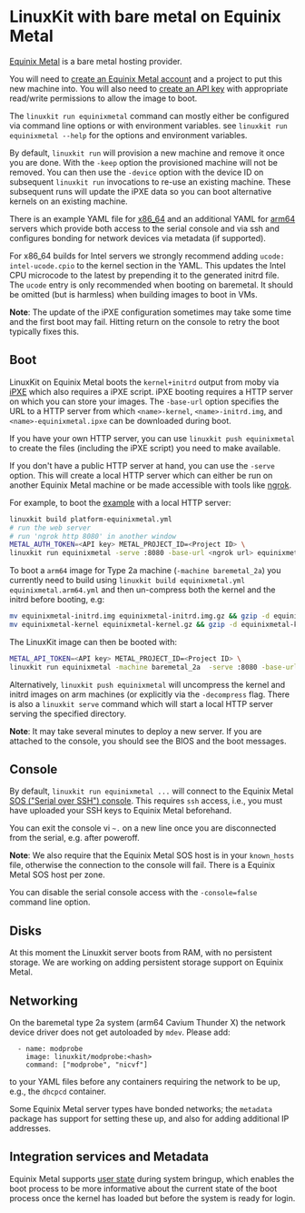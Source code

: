 # LinuxKit with bare metal on Equinix Metal

[Equinix Metal](http://deploy.equinix.com) is a bare metal hosting provider.

You will need to [create an Equinix Metal account] and a project to
put this new machine into. You will also need to [create an API key]
with appropriate read/write permissions to allow the image to boot.

[create an Equinix Metal account]:https://console.equinix.com/sign-up
[create an API key]:https://deploy.equinix.com/developers/docs/metal/identity-access-management/api-keys/

The `linuxkit run equinixmetal` command can mostly either be configured via
command line options or with environment variables. see `linuxkit run
equinixmetal --help` for the options and environment variables.

By default, `linuxkit run` will provision a new machine and remove it
once you are done. With the `-keep` option the provisioned machine
will not be removed. You can then use the `-device` option with the
device ID on subsequent `linuxkit run` invocations to re-use an
existing machine. These subsequent runs will update the iPXE data so
you can boot alternative kernels on an existing machine.

There is an example YAML file for [x86_64](../examples/equinixmetal.yml) and
an additional YAML for [arm64](../examples/equinixmetal.arm64.yml) servers
which provide both access to the serial console and via ssh and
configures bonding for network devices via metadata (if supported).

For x86_64 builds for Intel servers we strongly recommend adding
`ucode: intel-ucode.cpio` to the kernel section in the YAML. This
updates the Intel CPU microcode to the latest by prepending it to the
generated initrd file. The `ucode` entry is only recommended when
booting on baremetal. It should be omitted (but is harmless) when
building images to boot in VMs.

**Note**: The update of the iPXE configuration sometimes may take some
time and the first boot may fail. Hitting return on the console to
retry the boot typically fixes this.

## Boot

LinuxKit on Equinix Metal boots the `kernel+initrd` output from moby via
[iPXE](https://deploy.equinix.com/developers/docs/metal/operating-systems/custom-ipxe/)
which also requires a iPXE script. iPXE booting requires a HTTP server
on which you can store your images. The `-base-url` option specifies
the URL to a HTTP server from which `<name>-kernel`,
`<name>-initrd.img`, and `<name>-equinixmetal.ipxe` can be downloaded during
boot.

If you have your own HTTP server, you can use `linuxkit push equinixmetal`
to create the files (including the iPXE script) you need to make
available.

If you don't have a public HTTP server at hand, you can use the
`-serve` option. This will create a local HTTP server which can either
be run on another Equinix Metal machine or be made accessible with tools
like [ngrok](https://ngrok.com/).

For example, to boot the [example](../examples/platform-equinixmetal.yml)
with a local HTTP server:

```sh
linuxkit build platform-equinixmetal.yml
# run the web server
# run 'ngrok http 8080' in another window
METAL_AUTH_TOKEN=<API key> METAL_PROJECT_ID=<Project ID> \
linuxkit run equinixmetal -serve :8080 -base-url <ngrok url> equinixmetal
```

To boot a `arm64` image for Type 2a machine (`-machine baremetal_2a`)
you currently need to build using `linuxkit build equinixmetal.yml
equinixmetal.arm64.yml` and then un-compress both the kernel and the initrd
before booting, e.g:

```sh
mv equinixmetal-initrd.img equinixmetal-initrd.img.gz && gzip -d equinixmetal-initrd.img.gz
mv equinixmetal-kernel equinixmetal-kernel.gz && gzip -d equinixmetal-kernel.gz
```

The LinuxKit image can then be booted with:

```sh
METAL_API_TOKEN=<API key> METAL_PROJECT_ID=<Project ID> \
linuxkit run equinixmetal -machine baremetal_2a  -serve :8080 -base-url -base-url <ngrok url> equinixmetal
```

Alternatively, `linuxkit push equinixmetal` will uncompress the kernel and
initrd images on arm machines (or explicitly via the `-decompress`
flag. There is also a `linuxkit serve` command which will start a
local HTTP server serving the specified directory.

**Note**: It may take several minutes to deploy a new server. If you
are attached to the console, you should see the BIOS and the boot
messages.


## Console

By default, `linuxkit run equinixmetal ...` will connect to the
Equinix Metal
[SOS ("Serial over SSH") console](https://deploy.equinix.com/developers/docs/metal/resilience-recovery/serial-over-ssh/). This
requires `ssh` access, i.e., you must have uploaded your SSH keys to
Equinix Metal beforehand.

You can exit the console vi `~.` on a new line once you are
disconnected from the serial, e.g. after poweroff.

**Note**: We also require that the Equinix Metal SOS host is in your
`known_hosts` file, otherwise the connection to the console will
fail. There is a Equinix Metal SOS host per zone.

You can disable the serial console access with the `-console=false`
command line option.


## Disks

At this moment the Linuxkit server boots from RAM, with no persistent
storage.  We are working on adding persistent storage support on Equinix Metal.


## Networking

On the baremetal type 2a system (arm64 Cavium Thunder X) the network device driver does not get autoloaded by `mdev`. Please add:

```
  - name: modprobe
    image: linuxkit/modprobe:<hash>
    command: ["modprobe", "nicvf"]
```

to your YAML files before any containers requiring the network to be up, e.g., the `dhcpcd` container.

Some Equinix Metal server types have bonded networks; the `metadata` package has support for setting
these up, and also for adding additional IP addresses.


## Integration services and Metadata

Equinix Metal supports [user state](https://deploy.equinix.com/developers/docs/metal/server-metadata/user-data/)
during system bringup, which enables the boot process to be more informative about the
current state of the boot process once the kernel has loaded but before the
system is ready for login.

